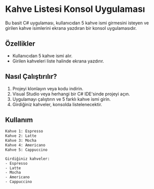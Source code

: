 # Kahve Listesi Konsol Uygulaması

Bu basit C# uygulaması, kullanıcıdan 5 kahve ismi girmesini isteyen ve girilen kahve isimlerini ekrana yazdıran bir konsol uygulamasıdır.

## Özellikler

- Kullanıcıdan 5 kahve ismi alır.
- Girilen kahveleri liste halinde ekrana yazdırır.

## Nasıl Çalıştırılır?

1. Projeyi klonlayın veya kodu indirin.
2. Visual Studio veya herhangi bir C# IDE'sinde projeyi açın.
3. Uygulamayı çalıştırın ve 5 farklı kahve ismi girin.
4. Girdiğiniz kahveler, konsolda listelenecektir.

## Kullanım

```bash
Kahve 1: Espresso
Kahve 2: Latte
Kahve 3: Mocha
Kahve 4: Americano
Kahve 5: Cappuccino

Girdiğiniz kahveler:
- Espresso
- Latte
- Mocha
- Americano
- Cappuccino
